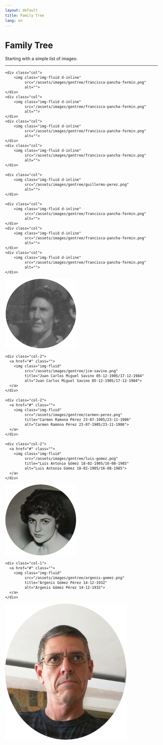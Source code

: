```yaml
---
layout: default
title: Family Tree
lang: en
---
```

# Family Tree

Starting with a simple list of images:

<hr />

<div class="container">
  <div class="row justify-content-center">
    
    <div class="col">
        <img class="img-fluid d-inline" 
             src="/assets/images/gentree/francisca-pancha-fermin.png"
             alt="">
    </div>
    <div class="col">
        <img class="img-fluid d-inline" 
             src="/assets/images/gentree/francisca-pancha-fermin.png"
             alt="">
    </div>
    <div class="col">
        <img class="img-fluid d-inline" 
             src="/assets/images/gentree/francisca-pancha-fermin.png"
             alt="">
    </div>
    <div class="col">
        <img class="img-fluid d-inline" 
             src="/assets/images/gentree/francisca-pancha-fermin.png"
             alt="">
    </div>

    <div class="col">
        <img class="img-fluid d-inline" 
             src="/assets/images/gentree/guillermo-perez.png"
             alt="">
    </div>

    <div class="col">
        <img class="img-fluid d-inline" 
             src="/assets/images/gentree/francisca-pancha-fermin.png"
             alt="">
    </div>
    <div class="col">
        <img class="img-fluid d-inline" 
             src="/assets/images/gentree/francisca-pancha-fermin.png"
             alt="">
    </div>
    <div class="col">
        <img class="img-fluid d-inline" 
             src="/assets/images/gentree/francisca-pancha-fermin.png"
             alt="">
    </div>

  </div>

</div>

<div class="container">
  <div class="row justify-content-center">
    <div class="col-2 justify-content-center">
      <a href="#" class="">
        <img class="img-fluid" 
             src="/assets/images/gentree/abuela-margarita.png"
             title="Margarita Fiorio 14-07-1908/??-09-1999"
             alt="Margarita Fiorio 14-07-1908/??-09-1999">
      </a>
    </div>

    <div class="col-2">
      <a href="#" class="">
        <img class="img-fluid" 
             src="/assets/images/gentree/jcm-savino.png"
             title="Juan Carlos Miguel Savino 05-12-1905/17-12-1984"
             alt="Juan Carlos Miguel Savino 05-12-1905/17-12-1984">
      </a>
    </div>

    <div class="col-2">
      <a href="#" class="">
        <img class="img-fluid" 
             src="/assets/images/gentree/carmen-perez.png"
             title="Carmen Ramona Pérez 23-07-1905/23-11-1986"
             alt="Carmen Ramona Pérez 23-07-1905/23-11-1986">
      </a>
    </div>

    <div class="col-2">
      <a href="#" class="">
        <img class="img-fluid" 
             src="/assets/images/gentree/luis-gomez.png"
             title="Luis Antonio Gómez 18-02-1905/16-08-1985"
             alt="Luis Antonio Gómez 18-02-1905/16-08-1985">
      </a>
    </div>
  </div>

  <div class="row justify-content-center">
    <div class="col-1">
      <a href="#" class="">
        <img class="img-fluid" 
             src="/assets/images/gentree/margarita-savino.png"
             title="Margarita Savino 08-08-1940/31-10-1988"
             alt="Margarita Savino 08-08-1940/31-10-1988">
      </a>
    </div>

    <div class="col-1">
      <a href="#" class="">
        <img class="img-fluid" 
             src="/assets/images/gentree/argenis-gomez.png"
             title="Argenis Gómez Pérez 14-12-1932"
             alt="Argenis Gómez Pérez 14-12-1932">
      </a>
    </div>
  </div>


  <div class="row justify-content-center">
    <div class="col-1">
      <a href="#" class="">
        <img class="img-fluid" 
             src="/assets/images/gentree/ggs.png"
             title="Guillermo José Gómez Savino 05-01-1968"
             alt="Guillermo José Gómez Savino 05-01-1968">
      </a>
    </div>
  </div>
</div>
